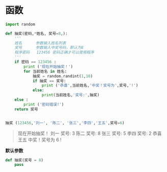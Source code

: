 # 函数

```python
import random

def 抽奖(密码,*姓名, 奖号=8,):
    '''
    姓名      参数输入姓名列表
    奖号      参数输入中奖号码，默认为8
    程序密码   123456 密码正确才可以使用程序
    '''
    if 密码 == 123456 :
        print ('现在开始抽奖！')
        for 当前姓名 in 姓名:
            抽奖 = random.randint(1,10)
            if 抽奖 == 奖号:
                print ('恭喜',当前姓名,'中奖！奖号为',奖号,'!')
            else:
                print(当前姓名,'奖号:',抽奖)
    else :
        print ('密码错误!')
    return 奖号


抽奖 (123456,'刘一', '陈二', '张三','李四','王五',奖号=6)
```
> 现在开始抽奖！
刘一 奖号: 3
陈二 奖号: 8
张三 奖号: 5
李四 奖号: 2
恭喜 王五 中奖！奖号为 6 !

**默认参数**
```python
def 抽奖(奖号 = 8)
    pass
```
